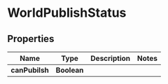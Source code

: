 

# WorldPublishStatus


## Properties

Name | Type | Description | Notes
------------ | ------------- | ------------- | -------------
**canPubilsh** | **Boolean** |  | 



